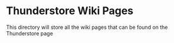 # Thunderstore Wiki Pages

This directory will store all the wiki pages that can be found on the Thunderstore page
